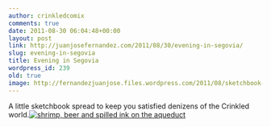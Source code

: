 ```yaml
---
author: crinkledcomix
comments: true
date: 2011-08-30 06:04:48+00:00
layout: post
link: http://juanjosefernandez.com/2011/08/30/evening-in-segovia/
slug: evening-in-segovia
title: Evening in Segovia
wordpress_id: 239
old: true
image: http://fernandezjuanjose.files.wordpress.com/2011/08/sketchbook-18.jpeg
---
```


A little sketchbook spread to keep you satisfied denizens of the Crinkled world.[![shrimp, beer and spilled ink on the aqueduct](http://fernandezjuanjose.files.wordpress.com/2011/08/sketchbook-18.jpeg?w=387)](http://fernandezjuanjose.files.wordpress.com/2011/08/sketchbook-18.jpeg)[
](http://fernandezjuanjose.files.wordpress.com/2011/08/sketchbook-16.jpeg)
